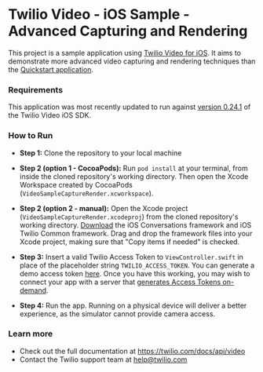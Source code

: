 Twilio Video - iOS Sample - Advanced Capturing and Rendering
==============================================================

This project is a sample application using [Twilio Video for iOS](https://www.twilio.com/docs/api/video). It aims to demonstrate more advanced video capturing and rendering techniques than the [Quickstart application](https://www.twilio.com/docs/api/video/guide/quickstart-ios).

### Requirements
This application was most recently updated to run against [version 0.24.1](https://www.twilio.com/docs/api/video/changelogs/ios) of the Twilio Video iOS SDK. 

### How to Run

* **Step 1:** Clone the repository to your local machine

* **Step 2 (option 1 - CocoaPods):** Run `pod install` at your terminal, from inside the cloned repository's working directory. Then open the Xcode Workspace created by CocoaPods (`VideoSampleCaptureRender.xcworkspace`).

* **Step 2 (option 2 - manual):** Open the Xcode project (`VideoSampleCaptureRender.xcodeproj`) from the cloned repository's working directory. [Download](https://www.twilio.com/docs/api/video/sdks#ios-sdk) the iOS Conversations framework and iOS Twilio Common framework. Drag and drop the framework files into your Xcode project, making sure that "Copy items if needed" is checked.

* **Step 3:** Insert a valid Twilio Access Token to `ViewController.swift` in place of the placeholder string `TWILIO_ACCESS_TOKEN`. You can generate a demo access token [here](https://www.twilio.com/user/account/video/dev-tools/testing-tools). Once you have this working, you may wish to connect your app with a server that [generates Access Tokens on-demand](https://www.twilio.com/docs/api/video/guide/identity).

* **Step 4:** Run the app. Running on a physical device will deliver a better experience, as the simulator cannot provide camera access.

### Learn more
- Check out the full documentation at https://twilio.com/docs/api/video
- Contact the Twilio support team at help@twilio.com